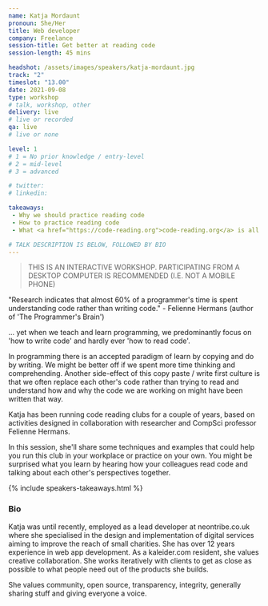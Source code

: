 ```yaml
---
name: Katja Mordaunt
pronoun: She/Her
title: Web developer
company: Freelance
session-title: Get better at reading code
session-length: 45 mins

headshot: /assets/images/speakers/katja-mordaunt.jpg
track: "2"
timeslot: "13.00"
date: 2021-09-08
type: workshop
# talk, workshop, other
delivery: live
# live or recorded
qa: live
# live or none

level: 1
# 1 = No prior knowledge / entry-level
# 2 = mid-level
# 3 = advanced

# twitter:
# linkedin:

takeaways:
 - Why we should practice reading code
 - How to practice reading code
 - What <a href="https://code-reading.org">code-reading.org</a> is all about

# TALK DESCRIPTION IS BELOW, FOLLOWED BY BIO
---
```


<blockquote>THIS IS AN INTERACTIVE WORKSHOP. PARTICIPATING FROM A DESKTOP COMPUTER IS RECOMMENDED (I.E. NOT A MOBILE PHONE)</blockquote>

"Research indicates that almost 60% of a programmer's time is spent understanding code rather than writing code." - Felienne Hermans (author of 'The Programmer's Brain')

... yet when we teach and learn programming, we predominantly focus on 'how to write code' and hardly ever 'how to read code'.

In programming there is an accepted paradigm of learn by copying and do by writing. We might be better off if we spent more time thinking and comprehending. Another side-effect of this copy paste / write first culture is that we often replace each other's code rather than trying to read and understand how and why the code we are working on might have been written that way.

Katja has been running code reading clubs for a couple of years, based on activities designed in collaboration with researcher and CompSci professor Felienne Hermans.

In this session, she'll share some techniques and examples that could help you run this club in your workplace or practice on your own. You might be surprised what you learn by hearing how your colleagues read code and talking about each other's perspectives together.

{% include speakers-takeaways.html %}

<h3>Bio</h3>

Katja was until recently, employed as a lead developer at neontribe.co.uk where she specialised in the design and implementation of digital services aiming to improve the reach of small charities. She has over 12 years experience in web app development. As a kaleider.com resident, she values creative collaboration. She works iteratively with clients to get as close as possible to what people need out of the products she builds.

She values community, open source, transparency, integrity, generally sharing stuff and giving everyone a voice.
